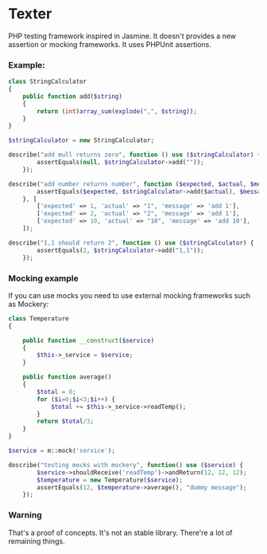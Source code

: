 # Texter

PHP testing framework inspired in Jasmine. It doesn't provides a new assertion or mocking frameworks. It uses PHPUnit assertions.

### Example:

```php
class StringCalculator
{
    public function add($string)
    {
        return (int)array_sum(explode(",", $string));
    }
}

$stringCalculator = new StringCalculator;

describe("add mull returns zero", function () use ($stringCalculator) {
        assertEquals(null, $stringCalculator->add(""));
    });

describe("add number returns number", function ($expected, $actual, $message) use ($stringCalculator) {
        assertEquals($expected, $stringCalculator->add($actual), $message);
    }, [
        ['expected' => 1, 'actual' => "1", 'message' => 'add 1'],
        ['expected' => 2, 'actual' => "2", 'message' => 'add 1'],
        ['expected' => 10, 'actual' => "10", 'message' => 'add 10'],
    ]);

describe("1,1 should return 2", function () use ($stringCalculator) {
        assertEquals(2, $stringCalculator->add("1,1"));
    });

```

### Mocking example

If you can use mocks you need to use external mocking frameworks such as Mockery:
```php
class Temperature
{

    public function __construct($service)
    {
        $this->_service = $service;
    }

    public function average()
    {
        $total = 0;
        for ($i=0;$i<3;$i++) {
            $total += $this->_service->readTemp();
        }
        return $total/3;
    }
}

$service = m::mock('service');

describe("testing mocks with mockery", function() use ($service) {
        $service->shouldReceive('readTemp')->andReturn(12, 12, 12);
        $temperature = new Temperature($service);
        assertEquals(12, $temperature->average(), "dummy message");
    });
```

### Warning

That's a proof of concepts. It's not an stable library. There're a lot of remaining things.